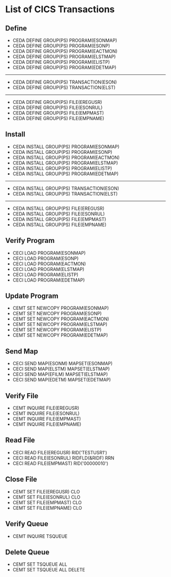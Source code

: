 # List of CICS Transactions

## Define

- CEDA DEFINE GROUP(PS) PROGRAM(ESONMAP)
- CEDA DEFINE GROUP(PS) PROGRAM(ESONP)
- CEDA DEFINE GROUP(PS) PROGRAM(EACTMON)
- CEDA DEFINE GROUP(PS) PROGRAM(ELSTMAP)
- CEDA DEFINE GROUP(PS) PROGRAM(ELISTP)
- CEDA DEFINE GROUP(PS) PROGRAM(EDETMAP)
---
- CEDA DEFINE GROUP(PS) TRANSACTION(ESON)
- CEDA DEFINE GROUP(PS) TRANSACTION(ELST)
---
- CEDA DEFINE GROUP(PS) FILE(EREGUSR)
- CEDA DEFINE GROUP(PS) FILE(ESONRUL)
- CEDA DEFINE GROUP(PS) FILE(EMPMAST)
- CEDA DEFINE GROUP(PS) FILE(EMPNAME)

## Install

- CEDA INSTALL GROUP(PS) PROGRAM(ESONMAP)
- CEDA INSTALL GROUP(PS) PROGRAM(ESONP)
- CEDA INSTALL GROUP(PS) PROGRAM(EACTMON)
- CEDA INSTALL GROUP(PS) PROGRAM(ELSTMAP)
- CEDA INSTALL GROUP(PS) PROGRAM(ELISTP)
- CEDA INSTALL GROUP(PS) PROGRAM(EDETMAP)
---
- CEDA INSTALL GROUP(PS) TRANSACTION(ESON)
- CEDA INSTALL GROUP(PS) TRANSACTION(ELST)
---
- CEDA INSTALL GROUP(PS) FILE(EREGUSR)
- CEDA INSTALL GROUP(PS) FILE(ESONRUL)
- CEDA INSTALL GROUP(PS) FILE(EMPMAST)
- CEDA INSTALL GROUP(PS) FILE(EMPNAME)

## Verify Program

- CECI LOAD PROGRAM(ESONMAP)
- CECI LOAD PROGRAM(ESONP)
- CECI LOAD PROGRAM(EACTMON)
- CECI LOAD PROGRAM(ELSTMAP)
- CECI LOAD PROGRAM(ELISTP)
- CECI LOAD PROGRAM(EDETMAP)

## Update Program

- CEMT SET NEWCOPY PROGRAM(ESONMAP)
- CEMT SET NEWCOPY PROGRAM(ESONP)
- CEMT SET NEWCOPY PROGRAM(EACTMON)
- CEMT SET NEWCOPY PROGRAM(ELSTMAP)
- CEMT SET NEWCOPY PROGRAM(ELISTP)
- CEMT SET NEWCOPY PROGRAM(EDETMAP)

## Send Map

- CECI SEND MAP(ESONM) MAPSET(ESONMAP)
- CECI SEND MAP(ELSTM) MAPSET(ELSTMAP)
- CECI SEND MAP(EFILM) MAPSET(ELSTMAP)
- CECI SEND MAP(EDETM) MAPSET(EDETMAP)

## Verify File

- CEMT INQUIRE FILE(EREGUSR)
- CEMT INQUIRE FILE(ESONRUL)
- CEMT INQUIRE FILE(EMPMAST)
- CEMT INQUIRE FILE(EMPNAME)

## Read File

- CECI READ FILE(EREGUSR) RID('TESTUSR1')
- CECI READ FILE(ESONRUL) RIDFLD(&RIDF) RRN
- CECI READ FILE(EMPMAST) RID('00000010')

## Close File

- CEMT SET FILE(EREGUSR) CLO
- CEMT SET FILE(ESONRUL) CLO
- CEMT SET FILE(EMPMAST) CLO
- CEMT SET FILE(EMPNAME) CLO

## Verify Queue

- CEMT INQUIRE TSQUEUE

## Delete Queue

- CEMT SET TSQUEUE ALL
- CEMT SET TSQUEUE ALL DELETE
